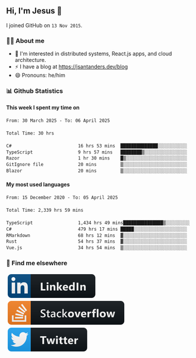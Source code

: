 ## Hi, I'm Jesus 👋

I joined GitHub on `13 Nov 2015`.

<!-- Talking about you -->

### 👨‍💻 About me

- 👦 I'm interested in distributed systems, React.js apps, and cloud architecture.
- ⚡️ I have a blog at <https://jsantanders.dev/blog>
- 😄 Pronouns: he/him

### 📊 Github Statistics

#### This week I spent my time on

<!--START_SECTION:weekly-->

```txt
From: 30 March 2025 - To: 06 April 2025

Total Time: 30 hrs

C#                         16 hrs 53 mins  ██████████████░░░░░░░░░░░   56.28 %
TypeScript                 9 hrs 57 mins   ████████▒░░░░░░░░░░░░░░░░   33.19 %
Razor                      1 hr 30 mins    █▒░░░░░░░░░░░░░░░░░░░░░░░   05.05 %
GitIgnore file             20 mins         ▒░░░░░░░░░░░░░░░░░░░░░░░░   01.14 %
Blazor                     20 mins         ▒░░░░░░░░░░░░░░░░░░░░░░░░   01.13 %
```

<!--END_SECTION:weekly-->

#### My most used languages

<!--START_SECTION:alltime-->

```txt
From: 15 December 2020 - To: 05 April 2025

Total Time: 2,339 hrs 59 mins

TypeScript                 1,434 hrs 49 mins███████████████▒░░░░░░░░░   61.32 %
C#                         479 hrs 17 mins █████░░░░░░░░░░░░░░░░░░░░   20.48 %
RMarkdown                  68 hrs 12 mins  ▓░░░░░░░░░░░░░░░░░░░░░░░░   02.91 %
Rust                       54 hrs 37 mins  ▓░░░░░░░░░░░░░░░░░░░░░░░░   02.33 %
Vue.js                     34 hrs 54 mins  ▒░░░░░░░░░░░░░░░░░░░░░░░░   01.49 %
```

<!--END_SECTION:alltime-->

### 📢 Find me elsewhere

<p>
  <a target="_blank" href="https://linkedin.com/in/jsantanders">
    <img src="https://github.com/jsantanders/jsantanders/blob/master/img/linkedin.svg" alt="LinkedIn" style="vertical-align:top; margin:4px">
  </a>
  
  <a target="_blank" href="https://stackoverflow.com/users/7318331/jesus-santander">
    <img src="https://github.com/jsantanders/jsantanders/blob/master/img/stackoverflow.svg" alt="StackOverflow" style="vertical-align:top; margin:4px">
  </a>
  
  <a target="_blank" href="http://twitter.com/jsantanders">
    <img src="https://github.com/jsantanders/jsantanders/blob/master/img/twitter.svg" alt="Twitter" style="vertical-align:top; margin:4px">
  </a>
</p>
